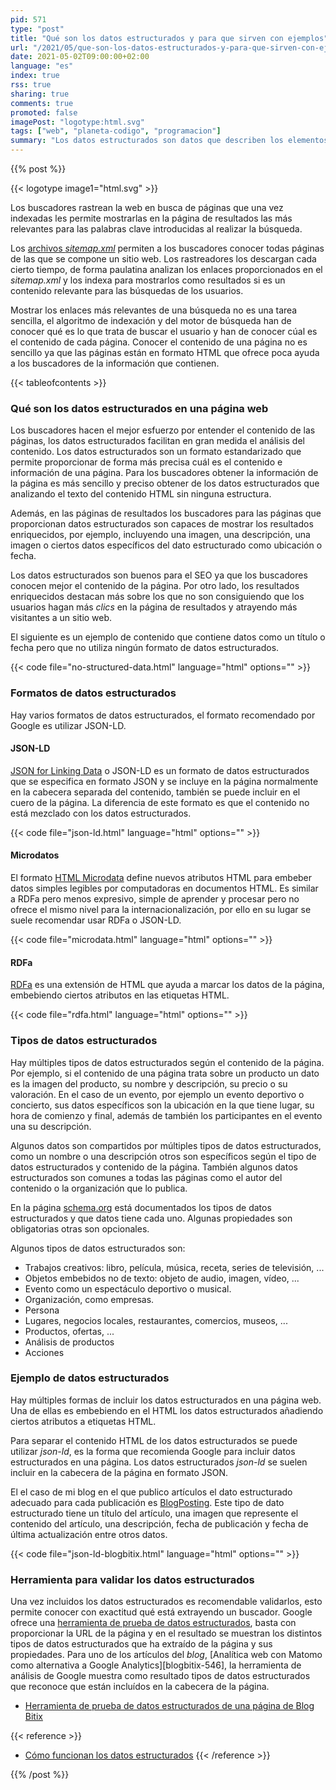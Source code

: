 ```yaml
---
pid: 571
type: "post"
title: "Qué son los datos estructurados y para que sirven con ejemplos"
url: "/2021/05/que-son-los-datos-estructurados-y-para-que-sirven-con-ejemplos/"
date: 2021-05-02T09:00:00+02:00
language: "es"
index: true
rss: true
sharing: true
comments: true
promoted: false
imagePost: "logotype:html.svg"
tags: ["web", "planeta-codigo", "programacion"]
summary: "Los datos estructurados son datos que describen los elementos relevantes que contiene la página, facilitan la tarea a los buscadores de analizar el contenido y extraer la información para su indexación y la aparición en las páginas de resultados. Incluir datos estructurados en cada página mejora el SEO y permite que en las páginas de resultados de los buscadores se muestre con un formato enriquecido que destaca sobre el resto de resultados."
---
```


{{% post %}}

{{< logotype image1="html.svg" >}}

Los buscadores rastrean la web en busca de páginas que una vez indexadas les permite mostrarlas en la página de resultados las más relevantes para las palabras clave introducidas al realizar la búsqueda.

Los [archivos _sitemap.xml_](https://developers.google.com/search/docs/advanced/sitemaps/overview?hl=es) permiten a los buscadores conocer todas páginas de las que se compone un sitio web. Los rastreadores los descargan cada cierto tiempo, de forma paulatina analizan los enlaces proporcionados en el _sitemap.xml_ y los indexa para mostrarlos como resultados si es un contenido relevante para las búsquedas de los usuarios.

Mostrar los enlaces más relevantes de una búsqueda no es una tarea sencilla, el algoritmo de indexación y del motor de búsqueda han de conocer qué es lo que trata de buscar el usuario y han de conocer cúal es el contenido de cada página. Conocer el contenido de una página no es sencillo ya que las páginas están en formato HTML que ofrece poca ayuda a los buscadores de la información que contienen.

{{< tableofcontents >}}

### Qué son los datos estructurados en una página web

Los buscadores hacen el mejor esfuerzo por entender el contenido de las páginas, los datos estructurados facilitan en gran medida el análisis del contenido. Los datos estructurados son un formato estandarizado que permite proporcionar de forma más precisa cuál es el contenido e información de una página. Para los buscadores obtener la información de la página es más sencillo y preciso obtener de los datos estructurados que analizando el texto del contenido HTML sin ninguna estructura.

Además, en las páginas de resultados los buscadores para las páginas que proporcionan datos estructurados son capaces de mostrar los resultados enriquecidos, por ejemplo, incluyendo una imagen, una descripción, una imagen o ciertos datos específicos del dato estructurado como ubicación o fecha.

Los datos estructurados son buenos para el SEO ya que los buscadores conocen mejor el contenido de la página. Por otro lado, los resultados enriquecidos destacan más sobre los que no son consiguiendo que los usuarios hagan más _clics_ en la página de resultados y atrayendo más visitantes a un sitio web.

El siguiente es un ejemplo de contenido que contiene datos como un título o fecha pero que no utiliza ningún formato de datos estructurados.

{{< code file="no-structured-data.html" language="html" options="" >}}

### Formatos de datos estructurados

Hay varios formatos de datos estructurados, el formato recomendado por Google es utilizar JSON-LD.

#### JSON-LD

[JSON for Linking Data](https://json-ld.org/) o JSON-LD es un formato de datos estructurados que se especifica en formato JSON y se incluye en la página normalmente en la cabecera separada del contenido, también se puede incluir en el cuero de la página. La diferencia de este formato es que el contenido no está mezclado con los datos estructurados.

{{< code file="json-ld.html" language="html" options="" >}}

#### Microdatos

El formato [HTML Microdata](https://www.w3.org/TR/microdata/) define nuevos atributos HTML para embeber datos simples legibles por computadoras en documentos HTML. Es similar a RDFa pero menos expresivo, simple de aprender y procesar  pero no ofrece el mismo nivel para la internacionalización, por ello en su lugar se suele recomendar usar RDFa o JSON-LD.

{{< code file="microdata.html" language="html" options="" >}}

#### RDFa

[RDFa](https://rdfa.info/) es una extensión de HTML que ayuda a marcar los datos de la página, embebiendo ciertos atributos en las etiquetas HTML.

{{< code file="rdfa.html" language="html" options="" >}}

### Tipos de datos estructurados

Hay múltiples tipos de datos estructurados según el contenido de la página. Por ejemplo, si el contenido de una página trata sobre un producto un dato es la imagen del producto, su nombre y descripción, su precio o su valoración. En el caso de un evento, por ejemplo un evento deportivo o concierto, sus datos específicos son la ubicación en la que tiene lugar, su hora de comienzo y final, además de también los participantes en el evento una su descripción.

Algunos datos son compartidos por múltiples tipos de datos estructurados, como un nombre o una descripción otros son específicos según el tipo de datos estructurados y contenido de la página. También algunos datos estructurados son comunes a todas las páginas como el autor del contenido o la organización que lo publica.

En la página [schema.org](https://schema.org/) está documentados los tipos de datos estructurados y que datos tiene cada uno. Algunas propiedades son obligatorias otras son opcionales.

Algunos tipos de datos estructurados son:

* Trabajos creativos: libro, película, música, receta, series de televisión, ...
* Objetos embebidos no de texto: objeto de audio, imagen, vídeo, ...
* Evento como un espectáculo deportivo o musical.
* Organización, como empresas.
* Persona
* Lugares, negocios locales, restaurantes, comercios, museos, ...
* Productos, ofertas, ...
* Análisis de productos
* Acciones

### Ejemplo de datos estructurados

Hay múltiples formas de incluir los datos estructurados en una página web. Una de ellas es embebiendo en el HTML los datos estructurados añadiendo ciertos atributos a etiquetas HTML.

Para separar el contenido HTML de los datos estructurados se puede utilizar _json-ld_, es la forma que recomienda Google para incluir datos estructurados en una página. Los datos estructurados _json-ld_ se suelen incluir en la cabecera de la página en formato JSON.

El el caso de mi blog en el que publico artículos el dato estructurado adecuado para cada publicación es [BlogPosting](https://schema.org/BlogPosting). Este tipo de dato estructurado tiene un título del artículo, una imagen que represente el contenido del artículo, una descripción, fecha de publicación y fecha de última actualización entre otros datos.

{{< code file="json-ld-blogbitix.html" language="html" options="" >}}

### Herramienta para validar los datos estructurados

Una vez incluidos los datos estructurados es recomendable validarlos, esto permite conocer con exactitud qué está extrayendo un buscador. Google ofrece una [herramienta de prueba de datos estructurados](https://search.google.com/structured-data/testing-tool/), basta con proporcionar la URL de la página y en el resultado se muestran los distintos tipos de datos estructurados que ha extraído de la página y sus propiedades. Para uno de los artículos del _blog_, [Analítica web con Matomo como alternativa a Google Analytics][blogbitix-546], la herramienta de análisis de Google muestra como resultado tipos de datos estructurados que reconoce que están incluídos en la cabecera de la página.

* [Herramienta de prueba de datos estructurados de una página de Blog Bitix](https://search.google.com/structured-data/testing-tool/u/0/#url=https%3A%2F%2Fpicodotdev.github.io%2Fblog-bitix%2F2021%2F01%2Fanalitica-web-con-matomo-como-alternativa-a-google-analytics%2F)

{{< reference >}}
* [Cómo funcionan los datos estructurados](https://developers.google.com/search/docs/guides/intro-structured-data)
{{< /reference >}}

{{% /post %}}
